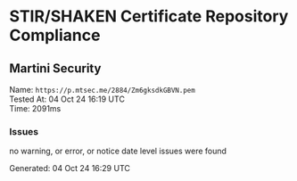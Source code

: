 # STIR/SHAKEN Certificate Repository Compliance

## Martini Security

Name: `https://p.mtsec.me/2884/Zm6gksdkGBVN.pem`\
Tested At: 04 Oct 24 16:19 UTC\
Time: 2091ms

### Issues

no warning, or error, or notice date level issues were found

Generated: 04 Oct 24 16:29 UTC